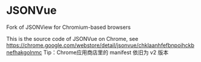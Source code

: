 # JSONVue
Fork of JSONView for Chromium-based browsers

This is the source code of JSONVue on Chrome, see https://chrome.google.com/webstore/detail/jsonvue/chklaanhfefbnpoihckbnefhakgolnmc
Tip：Chrome应用商店里的 manifest 依旧为 v2 版本

